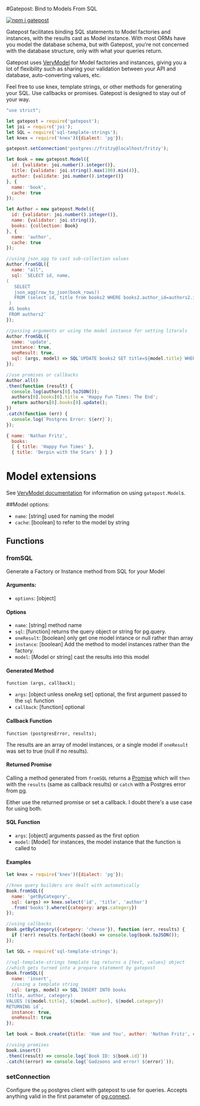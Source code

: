 #Gatepost: Bind to Models From SQL

[![npm i gatepost](https://nodei.co/npm/gatepost.png)](https://www.npmjs.com/package/gatepost)

Gatepost facilitates binding SQL statements to Model factories and instances, with the results cast as Model instance.
With most ORMs have you model the database schema, but with Gatepost, you're not concerned with the database structure, only with what your queries return.

Gatepost uses [VeryModel](https://github.com/fritzy/verymodel) for Model factories and instances, giving you a lot of flexibility such as sharing your validation between your API and database, auto-converting values, etc.

Feel free to use knex, template strings, or other methods for generating your SQL. Use callbacks or promises. Gatepost is designed to stay out of your way.

```javascript
"use strict";

let gatepost = require('gatepost');
let joi = require('joi');
let SQL = require('sql-template-strings');
let knex = require('knex')({dialect: 'pg'});

gatepost.setConnection('postgres://fritzy@localhost/fritzy');

let Book = new gatepost.Model({
  id: {validate: joi.number().integer()},
  title: {validate: joi.string().max(100).min(4)},
  author: {validate: joi.number().integer()}
}, {
  name: 'book',
  cache: true
});

let Author = new gatepost.Model({
  id: {validator: joi.number().integer()},  
  name: {validator: joi.string()},
  books: {collection: Book}
}, {
  name: 'author',
  cache: true
});

//using json_agg to cast sub-collection values
Author.fromSQL({
  name: "all",
  sql: `SELECT id, name,
(
   SELECT
   json_agg(row_to_json(book_rows))
   FROM (select id, title from books2 WHERE books2.author_id=authors2.id) book_rows
 )
 AS books
 FROM authors2`
});

//passing arguments or using the model instance for setting literals
Author.fromSQL({
  name: 'update',
  instance: true,
  oneResult: true,
  sql: (args, model) => SQL`UPDATE books2 SET title=${model.title} WHERE id=${model.id}`
});

//use promises or callbacks
Author.all()
.then(function (result) {
  console.log(authors[0].toJSON());
  authors[0].books[0].title = 'Happy Fun Times: The End';
  return authors[0].books[0].update();
})
.catch(function (err) {
  console.log(`Postgres Error: ${err}`);
});
```

```javascript
{ name: 'Nathan Fritz',
  books:
  [ { title: 'Happy Fun Times' },
  { title: 'Derpin with the Stars' } ] }
```

# Model extensions

See [VeryModel documentation](https://github.com/fritzy/verymodel) for information on using `gatepost.Model`s.

##Model options:

 * `name`: [string] used for naming the model
 * `cache`: [boolean] to refer to the model by string

## Functions

### fromSQL

Generate a Factory or Instance method from SQL for your Model

#### Arguments:

 * `options`: [object]

#### Options

 * `name`: [string] method name
 * `sql`: [function] returns the query object or string for pg.query.
 * `oneResult`: [boolean] only get one model intance or null rather than array
 * `instance`: [boolean] Add the method to model instances rather than the factory.
 * `model`: [Model or string] cast the results into this model

#### Generated Method

`function (args, callback);`

 * `args`: [object unless oneArg set] optional, the first argument passed to the `sql` function
 * `callback`: [function] optional


#### Callback Function

`function (postgresError, results);`

The results are an array of model instances, or a single model if `oneResult` was set to true (null if no results).

#### Returned Promise

Calling a method generated from `fromSQL` returns a [Promise](https://developer.mozilla.org/en-US/docs/Web/JavaScript/Reference/Global_Objects/Promise) which will `then` with the `results` (same as callback results) or `catch` with a Postgres error from [pg](https://npmjs.org/package/pg).

Either use the returned promise or set a callback. I doubt there's a use case for using both.

#### SQL Function

 * `args`: [object] arguments passed as the first option
 * `model`: [Model] for instances, the model instance that the function is called to

#### Examples

```javascript
let knex = require('knex')({dialect: 'pg'});

//knex query builders are dealt with automatically
Book.fromSQL({
  name: 'getByCategory',
  sql: (args) => knex.select('id', 'title', 'author')
  .from('books').where({category: args.category})
});

//using callbacks
Book.getByCategory({category: 'cheese'}), function (err, results) {
  if (!err) results.forEach((book) => console.log(book.toJSON());
});
```

```javascript
let SQL = require('sql-template-strings');

//sql-template-strings template tag returns a {text, values} object
//which gets turned into a prepare statement by gatepost
Book.fromSQL({
  name: 'insert',
  //using a template string
  sql: (args, model) => SQL`INSERT INTO books
(title, author, category)
VALUES (${model.title}, ${model.author}, ${model.category})
RETURNING id`,
  instance: true,
  oneResult: true
});

let book = Book.create({title: 'Ham and You', author: 'Nathan Fritz', category: 'ham'});

//using promises
book.insert()
.then((result) => console.log(`Book ID: ${book.id}`))
.catch((error) => console.log(`Gadzoons and error! ${error}`));
```

### setConnection

Configure the `pg` postgres client with gatepost to use for queries. Accepts anything valid in the first parameter of [pg.connect](https://github.com/brianc/node-postgres/wiki/pg#parameters).
